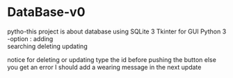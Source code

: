 # DataBase-v0
pytho-this project is about  database  using SQLite 3 
                                              Tkinter for GUI 
                                             Python 3
-option : 
           adding  
          searching
           deleting
           updating

notice  for deleting or updating type the id before pushing the button else you get an error 
I should add a wearing message in the next update
